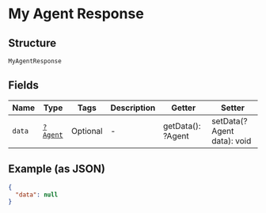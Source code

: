 
# My Agent Response

## Structure

`MyAgentResponse`

## Fields

| Name | Type | Tags | Description | Getter | Setter |
|  --- | --- | --- | --- | --- | --- |
| `data` | [`?Agent`](../../doc/models/agent.md) | Optional | - | getData(): ?Agent | setData(?Agent data): void |

## Example (as JSON)

```json
{
  "data": null
}
```

